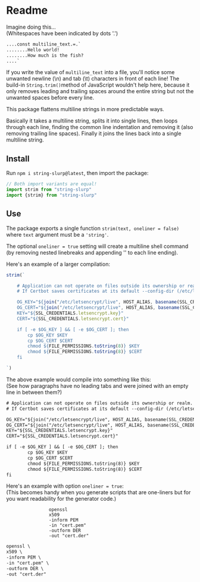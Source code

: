 # Readme

Imagine doing this...
<br>(Whitespaces have been indicated by dots '.')

```txt
....const multiline_text.=.`
........Hello world!
........How much is the fish?
....`
```

If you write the value of `multiline_text` into a file, you'll notice some unwanted newline (\n) and tab (\t) characters in front of each line! The build-in `String.trim()`method of JavaScript wouldn't help here, because it only removes leading and trailing spaces around the entire string but not the unwanted spaces before every line.

This package flattens multiline strings in more predictable ways.

Basically it takes a multiline string, splits it into single lines, then loops through each line, finding the common line indentation and removing it (also removing trailing line spaces). Finally it joins the lines back into a single multiline string.

## Install

Run `npm i string-slurp@latest`, then import the package:

```js
// Both import variants are equal!
import strim from "string-slurp"
import {strim} from "string-slurp"
```

## Use

The package exports a single function `strim(text, oneliner = false)` where `text` argument must be a `'string'`.

The optional `oneliner = true` setting will create a multiline shell command (by removing nested linebreaks and appending '\' to each line ending).

Here's an example of a larger compilation:

```js
strim(`

    # Application can not operate on files outside its ownership or realm.
    # If Certbot saves certificates at its default --config-dir (/etc/letsencrypt) then copy and give them appropriate file execution permissions.

    OG_KEY="${join("/etc/letsencrypt/live", HOST_ALIAS, basename(SSL_CREDENTIALS.letsencrypt.key))}"
    OG_CERT="${join("/etc/letsencrypt/live", HOST_ALIAS, basename(SSL_CREDENTIALS.letsencrypt.cert))}"
    KEY="${SSL_CREDENTIALS.letsencrypt.key}"
    CERT="${SSL_CREDENTIALS.letsencrypt.cert}"

    if [ -e $OG_KEY ] && [ -e $OG_CERT ]; then
        cp $OG_KEY $KEY
        cp $OG_CERT $CERT
        chmod ${FILE_PERMISSIONS.toString(8)} $KEY
        chmod ${FILE_PERMISSIONS.toString(8)} $CERT
    fi

`)
```

The above example would compile into something like this:<br>
(See how paragraphs have no leading tabs and were joined with an empty line in between them?)

```txt
# Application can not operate on files outside its ownership or realm.
# If Certbot saves certificates at its default --config-dir (/etc/letsencrypt) then copy and give them appropriate file execution permissions.

OG_KEY="${join("/etc/letsencrypt/live", HOST_ALIAS, basename(SSL_CREDENTIALS.letsencrypt.key))}"
OG_CERT="${join("/etc/letsencrypt/live", HOST_ALIAS, basename(SSL_CREDENTIALS.letsencrypt.cert))}"
KEY="${SSL_CREDENTIALS.letsencrypt.key}"
CERT="${SSL_CREDENTIALS.letsencrypt.cert}"

if [ -e $OG_KEY ] && [ -e $OG_CERT ]; then
        cp $OG_KEY $KEY
        cp $OG_CERT $CERT
        chmod ${FILE_PERMISSIONS.toString(8)} $KEY
        chmod ${FILE_PERMISSIONS.toString(8)} $CERT
fi
```

Here's an example with option `oneliner = true`:<br>
(This becomes handy when you generate scripts that are one-liners but for you want readability for the generator code.)

```shell
                openssl
                x509
                -inform PEM
                -in "cert.pem"
                -outform DER
                -out "cert.der"
```
```txt
openssl \
x509 \
-inform PEM \
-in "cert.pem" \
-outform DER \
-out "cert.der"
```
